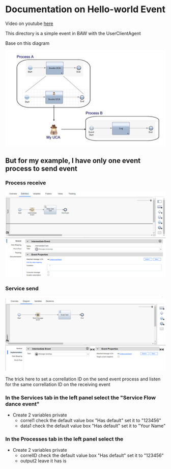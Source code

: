 
# Documentation on Hello-world Event 

Video on youtube
[here](https://www.youtube.com/watch?v=82vjt4DT0bI)

This directory is a simple event in BAW with the UserClientAgent

Base on this diagram

![cp4ba-hello-world](../images/userclientagent.PNG)

## But for my example, I have only one event process to send event

### Process receive
![cp4ba-hello-world](../images/process-receive.PNG)

### Service send
![cp4ba-hello-world](../images/service-send-uca.PNG)

The trick here to set a correllation ID on the send event process and listen for the same correllation ID on the receiving event

### In the Services tab in the left panel select the "Service Flow dance event"

 + Create 2 variables private
    - correl1   check the default value box "Has default" set it to "123456"
    - data1     check the default value box "Has default" set it to "Your Name"

### In the Processes tab in the left panel select the 
 + Create 2 variables private
    - correlID  check the default value box "Has default" set it to "123456"
    - output2   leave it has is

